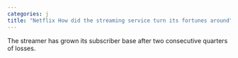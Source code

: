 ```yaml
---
categories: j
title: "Netflix How did the streaming service turn its fortunes around"
---
```

The streamer has grown its subscriber base after two consecutive quarters of losses.